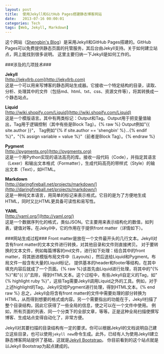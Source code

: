 ```yaml
---
layout: post
title:  使用Jekyll和GitHub Pages搭建静态博客网站
date:   2013-07-16 00:00:01
categories: Tech
tags: [Web, Jekyll, Markdown]
---
```


这个网站（[Shengbin's Blog](http://blog.shengbin.me)）是采用Jekyll和GitHub Pages搭建的。GitHub Pages可以免费提供静态页面的托管服务，其后台由Jekyll支持。关于如何建立站点，网上能找到很多说明。
这里主要归纳一下Jekyll是如何工作的。

<!--more-->
###涉及的几项技术###

**Jekyll**  
[http://jekyllrb.com](http://jekyllrb.com)  
这是一个可以用来写博客的静态网站生成器。它接收一个特定结构的目录，读取、分析、处理其中的文件（包括md、html、txt、css、资源文件等），将其转换成一个静态站点。

**Liquid**  
[http://wiki.shopify.com/Liquid](http://wiki.shopify.com/Liquid)  
这是一个模版语言。其中有两类标记：Output和Tag。Output用于把变量值输出，Tag用于逻辑控制（其中有些是Block Tag）。{% raw %} Output例如"{{ site.author }}"，
Tag例如"{% if site.author == 'shengbin' %}...{% endif %}"，"{% assign variable = value %}"（前者是Block Tag）。{% endraw %}

**Pygment**  
[http://pygments.org](http://pygments.org)  
这是一个用Python实现的语法高亮的库。接收一段代码（Code），并指定其语言（Lexer）和输出文本格式（Formatter），生成代码高亮的带样式（Style）的输出文本（Text），如HTML。

**Markdown**  
[http://daringfireball.net/projects/markdown/](http://daringfireball.net/projects/markdown/)  
这是一种纯文本语言，用简单的标记来表示格式。它目的是为了方便地生成HTML，同时又比HTML更具备可读性和易写性。

**YAML**  
[http://yaml.org/](http://yaml.org/)  
这是一个数据序列化的格式，类似JSON。它主要用来表示结构化的数值，如列表，键值对等。在Jekyll中，它的作用在于提供front matter（详情如下）。

###网站生成过程###
Front matter是放在一个文件最开头的几行文本。Jekyll对含有front matter的文本文件进行转换，对其他目录和文件则直接拷贝。
对于要转换的文本文件，例如每篇博客的md文件，进行如下处理：结合其中的front matter，将其嵌进模版布局文件中（Layouts），然后送给Liquid和Pygment。布局文件一般含有大量的Liquid标记，
提供基本的header和footer等结构，在其中填充内容后就成了一个页面。{% raw %}该首先由Liquid进行处理，将其中的"{% %}"和"{{ }}"去除，得到HTML文本。这个过程中，有些Jekyll自定义的Tag，如"{% highlight ruby %}"，这些Tag需要Jekyll调用Liquid之外的工具。例如，对于上述highlight的Tag，Jekyll交给Pygment进行处理，得到HTML文本。{% end raw %}
总之，Jekyll会将含有front matter的文件中需要处理的部分转换为HTML，从而得到想要的格式或内容。另一个需要指出的功能在于，Jekyll扫描了整个目录结构，因此它获得了一些全局的信息，使之可以在一个文件中使用。
例如，所有页面的列表、同一个分类下的全部文章，等等。正是这种全局扫描使撰写博客、生成站点变得自动化了，非常方便。

Jekyll对其要扫描的目录结构有一定的要求。你可以根据Jekyll的文档说明自己建立这些目录，也可以使用`jekyll new`命令生成。此外，已经有人为使用Jekyll建立静态博客网站提供了基础，这就是[Jekyll Bootstrap](http://jekyllbootstrap.com)。
你目前看到的这个站点就是以Jekyll Bootstrap为起点建成的。
